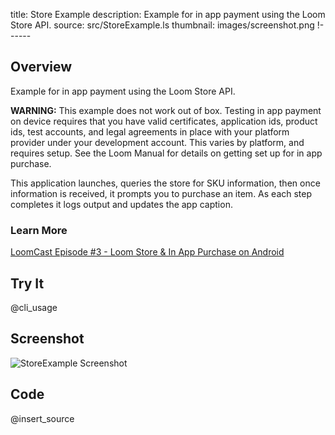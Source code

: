 title: Store Example
description: Example for in app payment using the Loom Store API.
source: src/StoreExample.ls
thumbnail: images/screenshot.png
!------

## Overview
Example for in app payment using the Loom Store API.

**WARNING:** This example does not work out of box. Testing in app payment
on device requires that you have valid certificates, application ids,
product ids, test accounts, and legal agreements in place with your
platform provider under your development account. This varies by
platform, and requires setup. See the Loom Manual for details on getting
set up for in app purchase.

This application launches, queries the store for SKU information, then
once information is received, it prompts you to purchase an item. As each
step completes it logs output and updates the app caption.

### Learn More
[LoomCast Episode #3 - Loom Store & In App Purchase on Android](http://loomcasts.com/episodes/3-loom-store-in-app-purchase-on-android?ap=true)

## Try It
@cli_usage

## Screenshot
![StoreExample Screenshot](images/screenshot.png)

## Code
@insert_source
